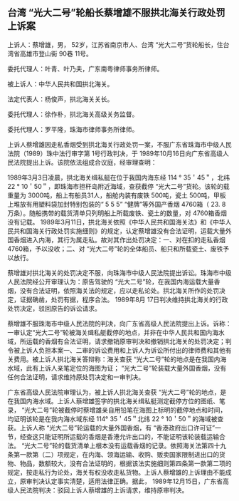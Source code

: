 ## 台湾 “光大二号”轮船长蔡增雄不服拱北海关行政处罚上诉案

上诉人：蔡增雄，男， 52岁，江苏省南京市人、台湾 “光大二号”货轮船长，住台湾省高雄市登山街 90巷 11号。

委托代理人：叶青、叶乃夫，广东南粤律师事务所律师。

被上诉人：中华人民共和国拱北海关。

法定代表人：杨俊声，拱北海关关长。

委托代理人：徐作朴，拱北海关高级关务监督。

委托代理人：罗平隆，珠海市律师事务所律师。

上诉人蔡增雄因走私香烟受到拱北海关行政处罚一案，不服广东省珠海市中级人民法院（1989）珠中法行审字第 1号行政判决，于 1989年10月16日向广东省高级人民法院提出上诉。该院依法组成合议庭，经审理查明：

1989年3月3日凌晨，拱北海关缉私艇在位于我国内海东经 114 ° 35＇45＂，北纬 22 ° 10＇50＂，即珠海市担杆岛附近海域，查获截停 “光大二号”货轮。该轮的载重量为 3000吨，船上有船员31人，船舱内装有废铁 500吨，瓷土 500吨，甲板上堆放有用塑料袋加封特别包装的“ 5 5 5” “健牌”等外国产香烟 4760箱（ 23. 8万条）。随船携带的载货清单只列明船上所载废铁、瓷土的数量，对 4760箱香烟没有记载。 1989年3月11日，拱北海关依照《中华人民共和国海关法》和《中华人民共和国海关行政处罚实施细则》的规定，认定蔡增雄没有合法证明，运载大量外国香烟进入内海，其行为属走私。故对其作出处罚决定：一、对在扣的走私香烟 4760箱，予以没收；二、对 “光大二号”轮的全体船员、船只和所载瓷土、废铁予以放行。

蔡增雄对拱北海关的处罚决定不服，向珠海市中级人民法院提出诉讼。珠海市中级人民法院经公开审理认为：原告驾驶的 “光大二号”轮，在我国内海运载大量香烟，没有合法证明，依照海关法的规定，应以走私论处。拱北海关所作的处罚决定，证据确凿，处罚有据，程序合法。 1989年8月 17日判决维持拱北海关的行政处罚决定，驳回原告的诉讼请求。

蔡增雄不服珠海市中级人民法院的判决，向广东省高级人民法院提出上诉。诉称：一审认定“光大二号”轮被海关缉私艇截停的地点，并非在中华人民共和国内海水域，所运载的香烟有合法证明，请求撤销原审判决和撤销拱北海关的处罚决定；判令被上诉人负担本案一、二审的诉讼费用和上诉人为诉讼所付出的律师费和其他有关费用。被上诉人拱北海关答辩称：海关查获 “光大二号”轮的地点是在我国内海水域，此有上诉人亲笔定位的海图为证； “光大二号”轮装载大量外国香烟，没有任何合法证明，请求维持原处罚决定和一审判决。

广东省高级人民法院审理认为，被上诉人拱北海关查获 “光大二号”轮的地点，是在我国内海水域。上诉人蔡增雄签字的拱北海关缉私艇测定截停方位的图纸、笔录， “光大二号”轮被截停时蔡增雄亲自用铅笔在海图上标明的截停地点和时间，均证明该轮是在我内海水域东经 114° 35＇45＂北纬 22 ° 10＇50＂的海域被查获。上诉人称 “光大二号”轮运载的大量外国香烟，有 “香港政府出口许可证”一节，经查这只能证明所运载的香烟是香港允许出口的，不能证明该轮装载运输合法。 “光大二号”轮的载货清单上根本没有运载香烟的记录。依照海关法第四十九条第一款第（二）项规定，在内海、领海运输、收购、贩卖国家限制进出口的货物、物品，数额较大，没有合法证明的，根据该法实施细则第四条第一款第二项的规定，按走私行为论处，海关有权没收走私货物。上诉人蔡增雄的上诉理由不能成立，原审判决认定事实清楚，适用法律正确。据此， 1989年12月15日，广东省高级人民法院判决：驳回上诉人蔡增雄的上诉请求，维持原审判决。


